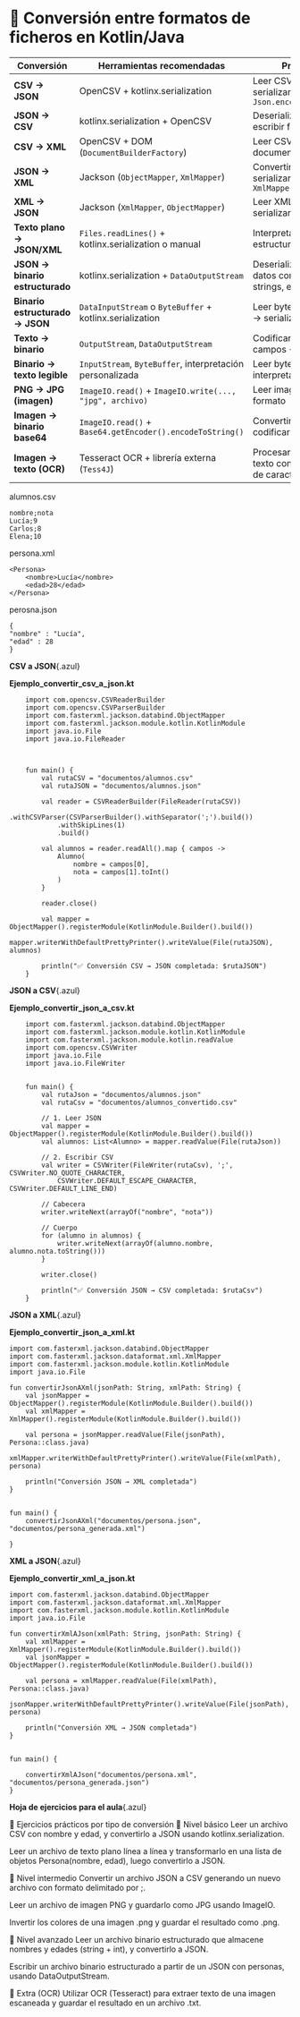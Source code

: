 # 🔹 Conversión entre formatos de ficheros en Kotlin/Java

| Conversión                     | Herramientas recomendadas                                   | Proceso resumido                                                                 |
|-------------------------------|--------------------------------------------------------------|----------------------------------------------------------------------------------|
| **CSV → JSON**                | OpenCSV + kotlinx.serialization                              | Leer CSV → mapear a objetos → serializar con `Json.encodeToString`              |
| **JSON → CSV**                | kotlinx.serialization + OpenCSV                             | Deserializar JSON a objetos → escribir filas CSV                                |
| **CSV → XML**                 | OpenCSV + DOM (`DocumentBuilderFactory`)                    | Leer CSV → construir documento XML nodo a nodo                                  |
| **JSON → XML**                | Jackson (`ObjectMapper`, `XmlMapper`)                        | Convertir JSON a objeto → serializar con `XmlMapper.writeValueAsString()`       |
| **XML → JSON**                | Jackson (`XmlMapper`, `ObjectMapper`)                        | Leer XML como objeto → serializar como JSON                                     |
| **Texto plano → JSON/XML**    | `Files.readLines()` + kotlinx.serialization o manual         | Interpretar el texto → mapear a estructura → serializar                         |
| **JSON → binario estructurado**| kotlinx.serialization + `DataOutputStream`                  | Deserializar JSON → escribir datos con tipo fijo (enteros, strings, etc.)       |
| **Binario estructurado → JSON**| `DataInputStream` o `ByteBuffer` + kotlinx.serialization    | Leer bytes → construir objetos → serializar a JSON                              |
| **Texto → binario**           | `OutputStream`, `DataOutputStream`                          | Codificar texto (ej. UTF-8) o campos → guardar en binario                       |
| **Binario → texto legible**   | `InputStream`, `ByteBuffer`, interpretación personalizada     | Leer bytes → convertir a texto interpretando la estructura                      |
| **PNG → JPG (imagen)**        | `ImageIO.read()` + `ImageIO.write(..., "jpg", archivo)`     | Leer imagen → guardar con otro formato                                          |
| **Imagen → binario base64**   | `ImageIO.read()` + `Base64.getEncoder().encodeToString()`    | Convertir imagen a bytes → codificarlos como texto                              |
| **Imagen → texto (OCR)**      | Tesseract OCR + librería externa (`Tess4J`)                  | Procesar imagen → extraer texto con reconocimiento óptico de caracteres         |


alumnos.csv

    nombre;nota
    Lucía;9
    Carlos;8
    Elena;10

persona.xml

    <Persona>
        <nombre>Lucía</nombre>
        <edad>28</edad>
    </Persona>


perosna.json

    {
    "nombre" : "Lucía",
    "edad" : 28
    }


**CSV a JSON**{.azul}

**Ejemplo_convertir_csv_a_json.kt**

        import com.opencsv.CSVReaderBuilder
        import com.opencsv.CSVParserBuilder
        import com.fasterxml.jackson.databind.ObjectMapper
        import com.fasterxml.jackson.module.kotlin.KotlinModule
        import java.io.File
        import java.io.FileReader



        fun main() {
            val rutaCSV = "documentos/alumnos.csv"
            val rutaJSON = "documentos/alumnos.json"

            val reader = CSVReaderBuilder(FileReader(rutaCSV))
                .withCSVParser(CSVParserBuilder().withSeparator(';').build())
                .withSkipLines(1)
                .build()

            val alumnos = reader.readAll().map { campos ->
                Alumno(
                    nombre = campos[0],
                    nota = campos[1].toInt()
                )
            }

            reader.close()

            val mapper = ObjectMapper().registerModule(KotlinModule.Builder().build())
            mapper.writerWithDefaultPrettyPrinter().writeValue(File(rutaJSON), alumnos)

            println("✅ Conversión CSV → JSON completada: $rutaJSON")
        }

**JSON a CSV**{.azul}

**Ejemplo_convertir_json_a_csv.kt**        

        import com.fasterxml.jackson.databind.ObjectMapper
        import com.fasterxml.jackson.module.kotlin.KotlinModule
        import com.fasterxml.jackson.module.kotlin.readValue
        import com.opencsv.CSVWriter
        import java.io.File
        import java.io.FileWriter


        fun main() {
            val rutaJson = "documentos/alumnos.json"
            val rutaCsv = "documentos/alumnos_convertido.csv"

            // 1. Leer JSON
            val mapper = ObjectMapper().registerModule(KotlinModule.Builder().build())
            val alumnos: List<Alumno> = mapper.readValue(File(rutaJson))

            // 2. Escribir CSV
            val writer = CSVWriter(FileWriter(rutaCsv), ';', CSVWriter.NO_QUOTE_CHARACTER,
                CSVWriter.DEFAULT_ESCAPE_CHARACTER, CSVWriter.DEFAULT_LINE_END)

            // Cabecera
            writer.writeNext(arrayOf("nombre", "nota"))

            // Cuerpo
            for (alumno in alumnos) {
                writer.writeNext(arrayOf(alumno.nombre, alumno.nota.toString()))
            }

            writer.close()

            println("✅ Conversión JSON → CSV completada: $rutaCsv")
        }




**JSON a XML**{.azul}

**Ejemplo_convertir_json_a_xml.kt**

    import com.fasterxml.jackson.databind.ObjectMapper
    import com.fasterxml.jackson.dataformat.xml.XmlMapper
    import com.fasterxml.jackson.module.kotlin.KotlinModule
    import java.io.File

    fun convertirJsonAXml(jsonPath: String, xmlPath: String) {
        val jsonMapper = ObjectMapper().registerModule(KotlinModule.Builder().build())
        val xmlMapper = XmlMapper().registerModule(KotlinModule.Builder().build())

        val persona = jsonMapper.readValue(File(jsonPath), Persona::class.java)
        xmlMapper.writerWithDefaultPrettyPrinter().writeValue(File(xmlPath), persona)

        println("Conversión JSON → XML completada")
    }


    fun main() {
        convertirJsonAXml("documentos/persona.json", "documentos/persona_generada.xml")
        
    }

**XML a JSON**{.azul}

**Ejemplo_convertir_xml_a_json.kt**



    import com.fasterxml.jackson.databind.ObjectMapper
    import com.fasterxml.jackson.dataformat.xml.XmlMapper
    import com.fasterxml.jackson.module.kotlin.KotlinModule
    import java.io.File

    fun convertirXmlAJson(xmlPath: String, jsonPath: String) {
        val xmlMapper = XmlMapper().registerModule(KotlinModule.Builder().build())
        val jsonMapper = ObjectMapper().registerModule(KotlinModule.Builder().build())

        val persona = xmlMapper.readValue(File(xmlPath), Persona::class.java)
        jsonMapper.writerWithDefaultPrettyPrinter().writeValue(File(jsonPath), persona)

        println("Conversión XML → JSON completada")
    }


    fun main() {
        
        convertirXmlAJson("documentos/persona.xml", "documentos/persona_generada.json")
    }




**Hoja de ejercicios para el aula**{.azul}
   
🧪 Ejercicios prácticos por tipo de conversión
📝 Nivel básico
Leer un archivo CSV con nombre y edad, y convertirlo a JSON usando kotlinx.serialization.

Leer un archivo de texto plano línea a línea y transformarlo en una lista de objetos Persona(nombre, edad), luego convertirlo a JSON.

🧱 Nivel intermedio
Convertir un archivo JSON a CSV generando un nuevo archivo con formato delimitado por ;.

Leer un archivo de imagen PNG y guardarlo como JPG usando ImageIO.

Invertir los colores de una imagen .png y guardar el resultado como .png.

🧩 Nivel avanzado
Leer un archivo binario estructurado que almacene nombres y edades (string + int), y convertirlo a JSON.

Escribir un archivo binario estructurado a partir de un JSON con personas, usando DataOutputStream.

🧠 Extra (OCR)
Utilizar OCR (Tesseract) para extraer texto de una imagen escaneada y guardar el resultado en un archivo .txt.

